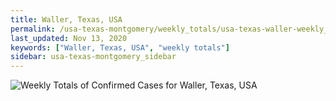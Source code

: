 ```yaml
---
title: Waller, Texas, USA
permalink: /usa-texas-montgomery/weekly_totals/usa-texas-waller-weekly_totals.html
last_updated: Nov 13, 2020
keywords: ["Waller, Texas, USA", "weekly totals"]
sidebar: usa-texas-montgomery_sidebar
---
```


![Weekly Totals of Confirmed Cases for Waller, Texas, USA](/covid_tracker/images/graphs/usa-texas-waller-weekly_totals_graph.png)
